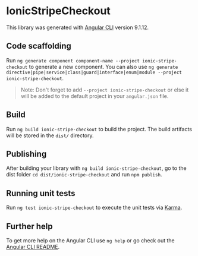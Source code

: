# IonicStripeCheckout

This library was generated with [Angular CLI](https://github.com/angular/angular-cli) version 9.1.12.

## Code scaffolding

Run `ng generate component component-name --project ionic-stripe-checkout` to generate a new component. You can also use `ng generate directive|pipe|service|class|guard|interface|enum|module --project ionic-stripe-checkout`.
> Note: Don't forget to add `--project ionic-stripe-checkout` or else it will be added to the default project in your `angular.json` file. 

## Build

Run `ng build ionic-stripe-checkout` to build the project. The build artifacts will be stored in the `dist/` directory.

## Publishing

After building your library with `ng build ionic-stripe-checkout`, go to the dist folder `cd dist/ionic-stripe-checkout` and run `npm publish`.

## Running unit tests

Run `ng test ionic-stripe-checkout` to execute the unit tests via [Karma](https://karma-runner.github.io).

## Further help

To get more help on the Angular CLI use `ng help` or go check out the [Angular CLI README](https://github.com/angular/angular-cli/blob/master/README.md).
